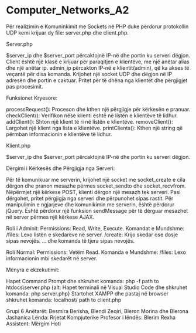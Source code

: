 # Computer_Networks_A2

Për realizimin e Komuninkimit me Sockets në PHP duke përdorur protokollin UDP kemi krijuar dy file: server.php dhe client.php.

Server.php

$server_ip dhe $server_port përcaktojnë IP-në dhe portin ku serveri dëgjon.
Client është një klasë e krijuar për paraqitjen e klientëve, me një anëtar alias dhe një anëtar ip.
admin_ip përcakton IP-në e klientit(admin), që ka akses të veçantë për disa komanda.
Krijohet një socket UDP dhe dëgjon në IP adresën dhe portin e caktuar.
Pritet për të dhëna nga klientët dhe përgjigjet pas procesimit.

Funksionet Kryesore:

processRequest(): Proceson dhe kthen një përgjigje për kërkesën e pranuar.
checkClient(): Verifikon nëse klienti është në listën e klientëve të lidhur.
addClient(): Shton një klient të ri në listën e klientëve.
removeClient(): Largohet një klient nga lista e klientëve.
printClients(): Kthen një string që përmban informacionin e klientëve të lidhur.


Klient.php

$server_ip dhe $server_port përcaktojnë IP-në dhe portin ku serveri dëgjon.

Dërgimi i Kërkesës dhe Përgjigja nga Serveri:

Për të komunikuar me serverin, krijohet një socket me socket_create e cila dërgon dhe pranon mesazhe përmes socket_sendto dhe socket_recvfrom.
Nëpërmjet një kërkese POST, klienti dërgon një mesazh tek serveri.
Pasi dërgohet, pritet përgjigja nga serveri dhe përpunohet sipas rastit.
Për manipulimin e ngjarjeve dhe komunikimin me serverin, është përdorur jQuery.
Është përdorur një funksion sendMessage për të dërguar mesazhet në server përmes një kërkese AJAX.


Roli i Adminit:
Permissions: Read, Write, Execute.
Komandat e Mundshme:
/files: Lexo listën e skedarëve në server.
/create: Krijo skedar ose dosje sipas nevojës.
... dhe komanda të tjera sipas nevojës.

Roli Normal:
Permissions: Vetëm Read.
Komanda e Mundshme:
/files: Lexo informacionin mbi skedarët në server.


Mënyra e ekzekutimit:

Hapet Command Prompt dhe shkruhet komanda:
php -f path to htdocs\server.php {alt: Hapet terminali në Visual Studio Code dhe shkruhet komanda: php server.php}
Startohet XAMPP dhe pastaj në browser shkruhet komanda:
localhost/ path to client.php


Grupi 6
Anëtarët: Besmira Berisha, Blendi Zeqiri, Bleron Morina dhe Blerona Jashanica
Lënda: Rrjetat Kompjuterike
Profesor i lëndës: Blerim Rexha
Assistent: Mërgim Hoti
